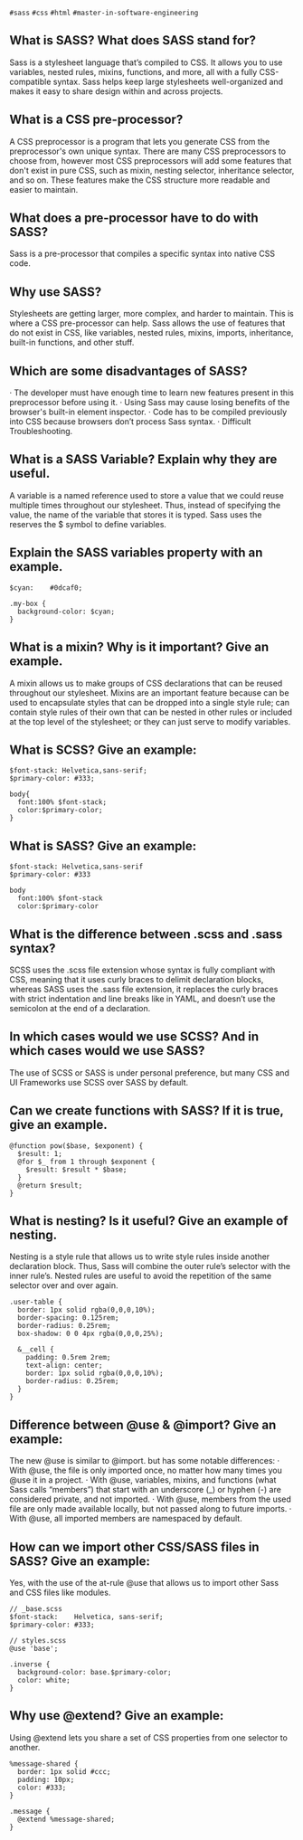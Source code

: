 `#sass` `#css` `#html` `#master-in-software-engineering`

## What is SASS? What does SASS stand for?

Sass is a stylesheet language that’s compiled to CSS. It allows you to use variables, nested rules, mixins, functions, and more, all with a fully CSS-compatible syntax. Sass helps keep large stylesheets well-organized and makes it easy to share design within and across projects.

## What is a CSS pre-processor?

A CSS preprocessor is a program that lets you generate CSS from the preprocessor's own unique syntax. There are many CSS preprocessors to choose from, however most CSS preprocessors will add some features that don't exist in pure CSS, such as mixin, nesting selector, inheritance selector, and so on. These features make the CSS structure more readable and easier to maintain.

## What does a pre-processor have to do with SASS?

Sass is a pre-processor that compiles a specific syntax into native CSS code.

## Why use SASS?

Stylesheets are getting larger, more complex, and harder to maintain. This is where a CSS pre-processor can help.
Sass allows the use of features that do not exist in CSS, like variables, nested rules, mixins, imports, inheritance, built-in functions, and other stuff. 

## Which are some disadvantages of SASS?

· The developer must have enough time to learn new features present in this preprocessor before using it.
· Using Sass may cause losing benefits of the browser's built-in element inspector.
· Code has to be compiled previously into CSS because browsers don’t process Sass syntax.
· Difficult Troubleshooting.

## What is a SASS Variable? Explain why they are useful.

A variable is a named reference used to store a value that we could reuse multiple times throughout our stylesheet. Thus, instead of specifying the value, the name of the variable that stores it is typed. Sass uses the reserves the $ symbol to define variables.
 
## Explain the SASS variables property with an example.

```
$cyan:    #0dcaf0;

.my-box {
  background-color: $cyan;
}
```

## What is a mixin? Why is it important? Give an example.

A mixin allows us to make groups of CSS declarations that can be reused throughout our stylesheet. Mixins are an important feature because can be used to encapsulate styles that can be dropped into a single style rule; can contain style rules of their own that can be nested in other rules or included at the top level of the stylesheet; or they can just serve to modify variables.

## What is SCSS? Give an example:

```
$font-stack: Helvetica,sans-serif;
$primary-color: #333;

body{
  font:100% $font-stack;
  color:$primary-color;
}
```

## What is SASS? Give an example:

```
$font-stack: Helvetica,sans-serif
$primary-color: #333

body
  font:100% $font-stack
  color:$primary-color
```

## What is the difference between .scss and .sass syntax?

SCSS uses the .scss file extension whose syntax is fully compliant with CSS, meaning that it uses curly braces to delimit declaration blocks, whereas SASS uses the .sass file extension, it replaces the curly braces with strict indentation and line breaks like in YAML, and doesn’t use the semicolon at the end of a declaration.

## In which cases would we use SCSS? And in which cases would we use SASS?

The use of SCSS or SASS is under personal preference, but many CSS and UI Frameworks use SCSS over SASS by default.

## Can we create functions with SASS? If it is true, give an example.

```
@function pow($base, $exponent) {
  $result: 1;
  @for $_ from 1 through $exponent {
    $result: $result * $base;
  }
  @return $result;
}
```

## What is nesting? Is it useful? Give an example of nesting.

Nesting is a style rule that allows us to write style rules inside another declaration block. Thus, Sass will combine the outer rule’s selector with the inner rule’s. Nested rules are useful to avoid the repetition of the same selector over and over again.

```
.user-table {
  border: 1px solid rgba(0,0,0,10%);
  border-spacing: 0.125rem;
  border-radius: 0.25rem;
  box-shadow: 0 0 4px rgba(0,0,0,25%);

  &__cell {
    padding: 0.5rem 2rem;
    text-align: center;
    border: 1px solid rgba(0,0,0,10%);
    border-radius: 0.25rem;
  }
}
```

## Difference between @use & @import? Give an example:

The new @use is similar to @import. but has some notable differences:
· With @use, the file is only imported once, no matter how many times you @use it in a project.
· With @use, variables, mixins, and functions (what Sass calls “members”) that start with an underscore (_) or hyphen (-) are considered private, and not imported.
· With @use, members from the used file are only made available locally, but not passed along to future imports.
· With @use, all imported members are namespaced by default.

## How can we import other CSS/SASS files in SASS? Give an example:

Yes, with the use of the at-rule @use that allows us to import other Sass and CSS files like modules.

```
// _base.scss
$font-stack:    Helvetica, sans-serif;
$primary-color: #333;

// styles.scss
@use 'base';

.inverse {
  background-color: base.$primary-color;
  color: white;
}
```

## Why use @extend? Give an example:

Using @extend lets you share a set of CSS properties from one selector to another. 

```
%message-shared {
  border: 1px solid #ccc;
  padding: 10px;
  color: #333;
}

.message {
  @extend %message-shared;
}
```
